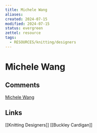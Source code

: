 ```yaml
---
title: Michele Wang
aliases: 
created: 2024-07-15
modified: 2024-07-15
status: evergreen
zettel: resource
tags:
  - RESOURCES/knitting/designers
---
```

# Michele Wang
## Comments
[Michele Wang](https://www.ravelry.com/designers/michele-wang)
## Links
[[Knitting Designers]]
[[Buckley Cardigan]]